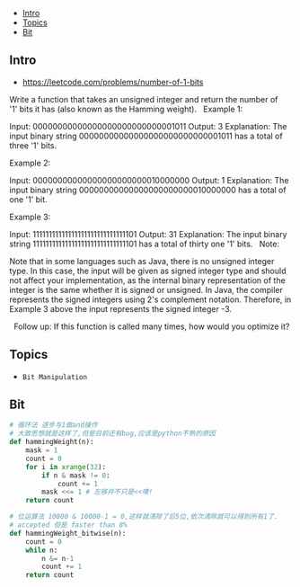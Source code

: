 - [Intro](#intro)
- [Topics](#topics)
- [Bit](#bit)

## Intro

- https://leetcode.com/problems/number-of-1-bits

Write a function that takes an unsigned integer and return the number of '1' bits it has (also known as the Hamming weight).
 
Example 1:

Input: 00000000000000000000000000001011
Output: 3
Explanation: The input binary string 00000000000000000000000000001011 has a total of three '1' bits.

Example 2:

Input: 00000000000000000000000010000000
Output: 1
Explanation: The input binary string 00000000000000000000000010000000 has a total of one '1' bit.

Example 3:

Input: 11111111111111111111111111111101
Output: 31
Explanation: The input binary string 11111111111111111111111111111101 has a total of thirty one '1' bits.
 
Note:

Note that in some languages such as Java, there is no unsigned integer type. In this case, the input will be given as signed integer type and should not affect your implementation, as the internal binary representation of the integer is the same whether it is signed or unsigned.
In Java, the compiler represents the signed integers using 2's complement notation. Therefore, in Example 3 above the input represents the signed integer -3.

 
Follow up:
If this function is called many times, how would you optimize it?


## Topics

- `Bit Manipulation`


## Bit



```py
# 循环法 逐步与1做and操作
# 大致思想就是这样了,但是目前还有bug,应该是python不熟的原因
def hammingWeight(n):
    mask = 1
    count = 0
    for i in xrange(32):
        if n & mask != 0:
            count += 1
        mask <<= 1 # 左移并不只是<<噢!
    return count

# 位运算法 10000 & 10000-1 = 0,这样就清除了后5位,依次清除就可以得到所有1了.
# accepted 但是 faster than 8%
def hammingWeight_bitwise(n):
    count = 0
    while n:
        n &= n-1
        count += 1
    return count
```





